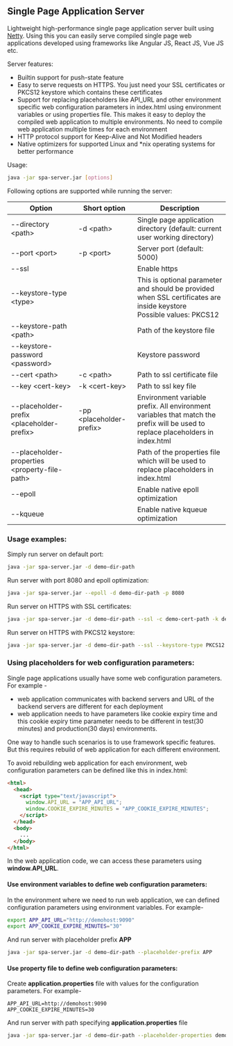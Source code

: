 ## Single Page Application Server

Lightweight high-performance single page application server built using [Netty](https://netty.io/). Using this you can easily serve compiled single page web applications developed using frameworks like Angular JS, React JS, Vue JS etc.

Server features:
- Builtin support for push-state feature
- Easy to serve requests on HTTPS. You just need your SSL certificates or PKCS12 keystore which contains these certificates
- Support for replacing placeholders like API_URL and other environment specific web configuration parameters in index.html using environment variables or using properties file. This makes it easy to deploy the compiled web application to multiple environments. No need to compile web application multiple times for each environment
- HTTP protocol support for Keep-Alive and Not Modified headers
- Native optimizers for supported Linux and \*nix operating systems for better performance

Usage:
```sh
java -jar spa-server.jar [options]
```

Following options are supported while running the server:

| Option | Short option | Description  |
|---|---|---|
| --directory &lt;path&gt;  | -d &lt;path&gt; | Single page application directory (default: current user working directory)  |
| --port &lt;port&gt;  | -p &lt;port&gt; | Server port (default: 5000) |
| --ssl  |   | Enable https  |
| --keystore-type &lt;type&gt;  |   | This is optional parameter and should be provided when SSL certificates are inside keystore<br>Possible values: PKCS12 |
| --keystore-path &lt;path&gt; |   | Path of the keystore file  |
| --keystore-password &lt;password&gt;  |   | Keystore password   |
| --cert &lt;path&gt; | -c &lt;path&gt; | Path to ssl certificate file   |
| --key &lt;cert-key&gt; | -k &lt;cert-key&gt; | Path to ssl key file  |
| --placeholder-prefix &lt;placeholder-prefix&gt;  | -pp &lt;placeholder-prefix&gt;  | Environment variable prefix. All environment variables that match the prefix will be used to replace placeholders in index.html  |
| --placeholder-properties &lt;property-file-path&gt;  |   | Path of the properties file which will be used to replace placeholders in index.html  |
| --epoll  |   | Enable native epoll optimization |
| --kqueue  |   | Enable native kqueue optimization |

### Usage examples:
Simply run server on default port:
```sh
java -jar spa-server.jar -d demo-dir-path
```

Run server with port 8080 and epoll optimization:
```sh
java -jar spa-server.jar --epoll -d demo-dir-path -p 8080
```

Run server on HTTPS with SSL certificates:
```sh
java -jar spa-server.jar -d demo-dir-path --ssl -c demo-cert-path -k demo-key-path
```

Run server on HTTPS with PKCS12 keystore:
```sh
java -jar spa-server.jar -d demo-dir-path --ssl --keystore-type PKCS12 --keystore-path demo-keystore-path --keystore-password demo-keystore-password
```

### Using placeholders for web configuration parameters:

Single page applications usually have some web configuration parameters. For example -  
- web application communicates with backend servers and URL of the backend servers are different for each deployment
- web application needs to have parameters like cookie expiry time and this cookie expiry time parameter needs to be different in test(30 minutes) and production(30 days) environments. 

One way to handle such scenarios is to use framework specific features. But this requires rebuild of web application for each different environment.

To avoid rebuilding web application for each environment, web configuration parameters can be defined like this in index.html:
```html
<html>
  <head>
    <script type="text/javascript">
      window.API_URL = "APP_API_URL";
      window.COOKIE_EXPIRE_MINUTES = "APP_COOKIE_EXPIRE_MINUTES";
    </script>
  </head>
  <body>
    ...
  </body>
</html>
```

In the web application code, we can access these parameters using <b>window.API_URL</b>.

#### Use environment variables to define web configuration parameters:
In the environment where we need to run web application, we can defined configuration parameters using environment variables. For example-
```sh
export APP_API_URL="http://demohost:9090"
export APP_COOKIE_EXPIRE_MINUTES="30"
```

And run server with placeholder prefix <b>APP</b>
```sh
java -jar spa-server.jar -d demo-dir-path --placeholder-prefix APP
```

#### Use property file to define web configuration parameters:
Create <b>application.properties</b> file with values for the configuration parameters. For example-
```properties
APP_API_URL=http://demohost:9090
APP_COOKIE_EXPIRE_MINUTES=30
```

And run server with path specifying <b>application.properties</b> file
```sh
java -jar spa-server.jar -d demo-dir-path --placeholder-properties demo-properties-file-path/application.properties
```
